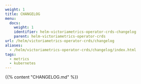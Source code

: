 ```yaml
---
weight: 1
title: CHANGELOG
menu:
  docs:
    weight: 1
    identifier: helm-victoriametrics-operator-crds-changelog
    parent: helm-victoriametrics-operator-crds
url: /helm/victoriametrics-operator-crds/changelog
aliases:
  - /helm/victoriametrics-operator-crds/changelog/index.html
tags:
  - metrics
  - kubernetes
---
```

{{% content "CHANGELOG.md" %}}
